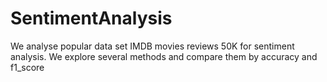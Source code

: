# SentimentAnalysis

We analyse popular data set IMDB movies reviews 50K for sentiment analysis.
We explore several methods and compare them by accuracy and f1_score

